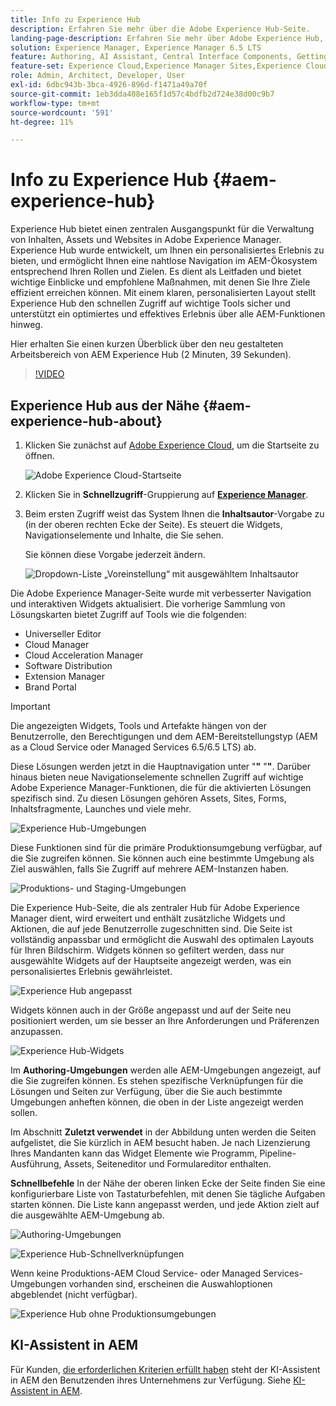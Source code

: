 ```yaml
---
title: Info zu Experience Hub
description: Erfahren Sie mehr über die Adobe Experience Hub-Seite.
landing-page-description: Erfahren Sie mehr über Adobe Experience Hub, eine zentrale Anlaufstelle für den Zugriff auf alle Funktionen von AEM.
solution: Experience Manager, Experience Manager 6.5 LTS
feature: Authoring, AI Assistant, Central Interface Components, Getting Started, Onboarding, Programs, Workflows
feature-set: Experience Cloud,Experience Manager Sites,Experience Cloud Services
role: Admin, Architect, Developer, User
exl-id: 6dbc943b-3bca-4926-896d-f1471a49a70f
source-git-commit: 1eb3dda408e165f1d57c4bdfb2d724e38d00c9b7
workflow-type: tm+mt
source-wordcount: '591'
ht-degree: 11%

---
```


# Info zu Experience Hub {#aem-experience-hub}

Experience Hub bietet einen zentralen Ausgangspunkt für die Verwaltung von Inhalten, Assets und Websites in Adobe Experience Manager. Experience Hub wurde entwickelt, um Ihnen ein personalisiertes Erlebnis zu bieten, und ermöglicht Ihnen eine nahtlose Navigation im AEM-Ökosystem entsprechend Ihren Rollen und Zielen. Es dient als Leitfaden und bietet wichtige Einblicke und empfohlene Maßnahmen, mit denen Sie Ihre Ziele effizient erreichen können. Mit einem klaren, personalisierten Layout stellt Experience Hub den schnellen Zugriff auf wichtige Tools sicher und unterstützt ein optimiertes und effektives Erlebnis über alle AEM-Funktionen hinweg.

Hier erhalten Sie einen kurzen Überblick über den neu gestalteten Arbeitsbereich von AEM Experience Hub (2 Minuten, 39 Sekunden).

>[!VIDEO](https://video.tv.adobe.com/v/3475201/?learn=on&enablevpops&captions=ger)

<!--
Available as a private beta, Experience Hub offers an optimized experience focused on improving workflows, prioritizing goals, and delivering results. Opting in lets you influence Experience Hub's development by providing feedback that helps shape its future and enhances its value for the entire AEM community. -->

## Experience Hub aus der Nähe {#aem-experience-hub-about}

1. Klicken Sie zunächst auf [Adobe Experience Cloud](https://experience.adobe.com/#/@foundationinternal/home), um die Startseite zu öffnen.

   ![Adobe Experience Cloud-Startseite](/help/assets/assets-experience-hub/experience-cloud-experiencemanager-ams.png)

1. Klicken Sie in **Schnellzugriff**-Gruppierung auf [**Experience Manager**](https://experience.adobe.com).
1. Beim ersten Zugriff weist das System Ihnen die **Inhaltsautor**-Vorgabe zu (in der oberen rechten Ecke der Seite). Es steuert die Widgets, Navigationselemente und Inhalte, die Sie sehen.

   Sie können diese Vorgabe jederzeit ändern.

   ![Dropdown-Liste „Voreinstellung“ mit ausgewähltem Inhaltsautor](/help/assets/assets-experience-hub/experience-hub-role-selection.png)

Die Adobe Experience Manager-Seite wurde mit verbesserter Navigation und interaktiven Widgets aktualisiert. Die vorherige Sammlung von Lösungskarten bietet Zugriff auf Tools wie die folgenden:

* Universeller Editor
* Cloud Manager
* Cloud Acceleration Manager
* Software Distribution
* Extension Manager
* Brand Portal

>[!IMPORTANT]
>
>Die angezeigten Widgets, Tools und Artefakte hängen von der Benutzerrolle, den Berechtigungen und dem AEM-Bereitstellungstyp (AEM as a Cloud Service oder Managed Services 6.5/6.5 LTS) ab.

Diese Lösungen werden jetzt in die Hauptnavigation unter &quot;**&quot;** &quot;**&quot;**. Darüber hinaus bieten neue Navigationselemente schnellen Zugriff auf wichtige Adobe Experience Manager-Funktionen, die für die aktivierten Lösungen spezifisch sind. Zu diesen Lösungen gehören Assets, Sites, Forms, Inhaltsfragmente, Launches und viele mehr.

![Experience Hub-Umgebungen](/help/assets/assets-experience-hub/experience-hub-author-environments-ams.png)

Diese Funktionen sind für die primäre Produktionsumgebung verfügbar, auf die Sie zugreifen können. Sie können auch eine bestimmte Umgebung als Ziel auswählen, falls Sie Zugriff auf mehrere AEM-Instanzen haben.

![Produktions- und Staging-Umgebungen](/help/assets/assets-experience-hub/experience-hub-prod-stage-ams.png)

Die Experience Hub-Seite, die als zentraler Hub für Adobe Experience Manager dient, wird erweitert und enthält zusätzliche Widgets und Aktionen, die auf jede Benutzerrolle zugeschnitten sind. Die Seite ist vollständig anpassbar und ermöglicht die Auswahl des optimalen Layouts für Ihren Bildschirm. Widgets können so gefiltert werden, dass nur ausgewählte Widgets auf der Hauptseite angezeigt werden, was ein personalisiertes Erlebnis gewährleistet.

![Experience Hub angepasst](/help/assets/assets-experience-hub/experience-hub-custom-ams.png)

Widgets können auch in der Größe angepasst und auf der Seite neu positioniert werden, um sie besser an Ihre Anforderungen und Präferenzen anzupassen.

![Experience Hub-Widgets](/help/assets/assets-experience-hub/experience-hub-custom-widgets-ams.png)

Im **Authoring-Umgebungen** werden alle AEM-Umgebungen angezeigt, auf die Sie zugreifen können. Es stehen spezifische Verknüpfungen für die Lösungen und Seiten zur Verfügung, über die Sie auch bestimmte Umgebungen anheften können, die oben in der Liste angezeigt werden sollen.

Im Abschnitt **Zuletzt verwendet** in der Abbildung unten werden die Seiten aufgelistet, die Sie kürzlich in AEM besucht haben. Je nach Lizenzierung Ihres Mandanten kann das Widget Elemente wie Programm, Pipeline-Ausführung, Assets, Seiteneditor und Formulareditor enthalten.

**Schnellbefehle** In der Nähe der oberen linken Ecke der Seite finden Sie eine konfigurierbare Liste von Tastaturbefehlen, mit denen Sie tägliche Aufgaben starten können. Die Liste kann angepasst werden, und jede Aktion zielt auf die ausgewählte AEM-Umgebung ab.

![Authoring-Umgebungen](/help/assets/assets-experience-hub/experience-hub-recents-ams.png)

![Experience Hub-Schnellverknüpfungen](/help/assets/assets-experience-hub/experience-hub-quick-shortcuts-ams.png)

Wenn keine Produktions-AEM Cloud Service- oder Managed Services-Umgebungen vorhanden sind, erscheinen die Auswahloptionen abgeblendet (nicht verfügbar).

![Experience Hub ohne Produktionsumgebungen](/help/assets/assets-experience-hub/experience-hub-no-prod-environs-ams.png)

## KI-Assistent in AEM

Für Kunden, [ die erforderlichen Kriterien erfüllt haben](/help/ai-assistant-in-aem.md#get-access) steht der KI-Assistent in AEM den Benutzenden ihres Unternehmens zur Verfügung. Siehe [KI-Assistent in AEM](/help/ai-assistant-in-aem.md).
